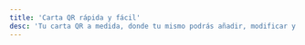 ```yaml
---
title: 'Carta QR rápida y fácil'
desc: 'Tu carta QR a medida, donde tu mismo podrás añadir, modificar y elminar productos, imágenes y precios desde un simple excel'
---
```

